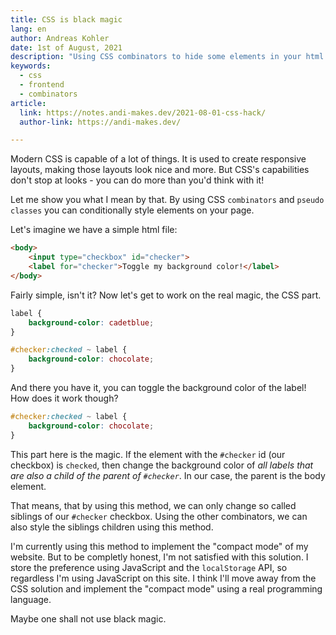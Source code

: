```yaml
---
title: CSS is black magic
lang: en
author: Andreas Kohler
date: 1st of August, 2021
description: "Using CSS combinators to hide some elements in your html."
keywords:
  - css
  - frontend
  - combinators
article:
  link: https://notes.andi-makes.dev/2021-08-01-css-hack/
  author-link: https://andi-makes.dev/

---
```


Modern CSS is capable of a lot of things. It is used to create responsive layouts,
making those layouts look nice and more. But CSS's capabilities don't stop at looks -
you can do more than you'd think with it!

Let me show you what I mean by that. By using CSS `combinators` and `pseudo classes` you can
conditionally style elements on your page.

Let's imagine we have a simple html file:

```html
<body>
    <input type="checkbox" id="checker">
    <label for="checker">Toggle my background color!</label>
</body>
```

Fairly simple, isn't it? Now let's get to work on the real magic, the CSS part.

```css
label {
    background-color: cadetblue;
}

#checker:checked ~ label {
    background-color: chocolate;
}
```

And there you have it, you can toggle the background color of the label! How does it work though?

```css
#checker:checked ~ label {
    background-color: chocolate;
}
```

This part here is the magic. If the element with the `#checker` id (our checkbox) is `checked`, then change the background color of *all labels that are also a child of the parent of `#checker`*. In our case, the parent is the body element.

That means, that by using this method, we can only change so called siblings of our `#checker` checkbox. Using the other combinators, we can also style the siblings children using this method.

I'm currently using this method to implement the "compact mode" of my website. But to be completly honest, I'm not satisfied with this solution. I store the preference using JavaScript and the `localStorage` API, so regardless I'm using JavaScript on this site. I think I'll move away from the CSS solution and implement the "compact mode" using a real programming language.

Maybe one shall not use black magic.
